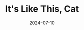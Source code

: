 ---
title: "It's Like This, Cat"
description: "My first read of this book was in fourth grade and I've thought about it ever since."
date: 2024-07-10
---